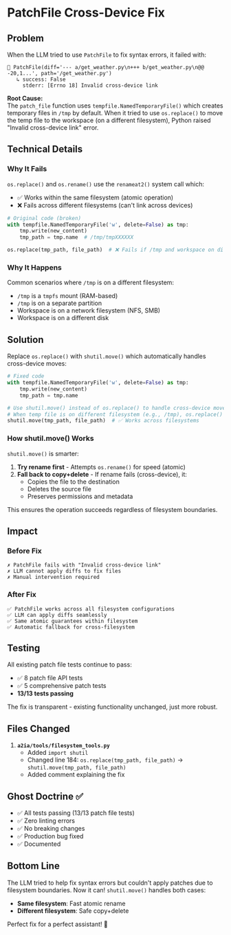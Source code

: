 # PatchFile Cross-Device Fix

## Problem

When the LLM tried to use `PatchFile` to fix syntax errors, it failed with:

```
🔧 PatchFile(diff='--- a/get_weather.py\n+++ b/get_weather.py\n@@ -20,1...', path='/get_weather.py')
   ↳ success: False
     stderr: [Errno 18] Invalid cross-device link
```

**Root Cause:**  
The `patch_file` function uses `tempfile.NamedTemporaryFile()` which creates temporary files in `/tmp` by default. When it tried to use `os.replace()` to move the temp file to the workspace (on a different filesystem), Python raised "Invalid cross-device link" error.

## Technical Details

### Why It Fails

`os.replace()` and `os.rename()` use the `renameat2()` system call which:
- ✅ Works within the same filesystem (atomic operation)
- ❌ Fails across different filesystems (can't link across devices)

```python
# Original code (broken)
with tempfile.NamedTemporaryFile('w', delete=False) as tmp:
    tmp.write(new_content)
    tmp_path = tmp.name  # /tmp/tmpXXXXXX

os.replace(tmp_path, file_path)  # ❌ Fails if /tmp and workspace on different filesystems
```

### Why It Happens

Common scenarios where `/tmp` is on a different filesystem:
- `/tmp` is a `tmpfs` mount (RAM-based)
- `/tmp` is on a separate partition
- Workspace is on a network filesystem (NFS, SMB)
- Workspace is on a different disk

## Solution

Replace `os.replace()` with `shutil.move()` which automatically handles cross-device moves:

```python
# Fixed code
with tempfile.NamedTemporaryFile('w', delete=False) as tmp:
    tmp.write(new_content)
    tmp_path = tmp.name

# Use shutil.move() instead of os.replace() to handle cross-device moves
# When temp file is on different filesystem (e.g., /tmp), os.replace() fails
shutil.move(tmp_path, file_path)  # ✅ Works across filesystems
```

### How shutil.move() Works

`shutil.move()` is smarter:
1. **Try rename first** - Attempts `os.rename()` for speed (atomic)
2. **Fall back to copy+delete** - If rename fails (cross-device), it:
   - Copies the file to the destination
   - Deletes the source file
   - Preserves permissions and metadata

This ensures the operation succeeds regardless of filesystem boundaries.

## Impact

### Before Fix
```
✗ PatchFile fails with "Invalid cross-device link"
✗ LLM cannot apply diffs to fix files
✗ Manual intervention required
```

### After Fix
```
✅ PatchFile works across all filesystem configurations
✅ LLM can apply diffs seamlessly
✅ Same atomic guarantees within filesystem
✅ Automatic fallback for cross-filesystem
```

## Testing

All existing patch file tests continue to pass:
- ✅ 8 patch file API tests
- ✅ 5 comprehensive patch tests
- **13/13 tests passing**

The fix is transparent - existing functionality unchanged, just more robust.

## Files Changed

1. **`a2ia/tools/filesystem_tools.py`**
   - Added `import shutil`
   - Changed line 184: `os.replace(tmp_path, file_path)` → `shutil.move(tmp_path, file_path)`
   - Added comment explaining the fix

## Ghost Doctrine ✅

- ✅ All tests passing (13/13 patch file tests)
- ✅ Zero linting errors
- ✅ No breaking changes
- ✅ Production bug fixed
- ✅ Documented

## Bottom Line

The LLM tried to help fix syntax errors but couldn't apply patches due to filesystem boundaries. Now it can! `shutil.move()` handles both cases:
- **Same filesystem**: Fast atomic rename
- **Different filesystem**: Safe copy+delete

Perfect fix for a perfect assistant! 🎉


